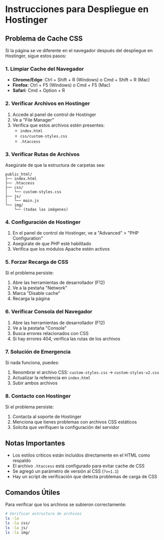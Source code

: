 # Instrucciones para Despliegue en Hostinger

## Problema de Cache CSS

Si la página se ve diferente en el navegador después del despliegue en Hostinger, sigue estos pasos:

### 1. Limpiar Cache del Navegador
- **Chrome/Edge**: Ctrl + Shift + R (Windows) o Cmd + Shift + R (Mac)
- **Firefox**: Ctrl + F5 (Windows) o Cmd + F5 (Mac)
- **Safari**: Cmd + Option + R

### 2. Verificar Archivos en Hostinger
1. Accede al panel de control de Hostinger
2. Ve a "File Manager"
3. Verifica que estos archivos estén presentes:
   - `index.html`
   - `css/custom-styles.css`
   - `.htaccess`

### 3. Verificar Rutas de Archivos
Asegúrate de que la estructura de carpetas sea:
```
public_html/
├── index.html
├── .htaccess
├── css/
│   └── custom-styles.css
├── js/
│   └── main.js
└── img/
    └── (todas las imágenes)
```

### 4. Configuración de Hostinger
1. En el panel de control de Hostinger, ve a "Advanced" > "PHP Configuration"
2. Asegúrate de que PHP esté habilitado
3. Verifica que los módulos Apache estén activos

### 5. Forzar Recarga de CSS
Si el problema persiste:
1. Abre las herramientas de desarrollador (F12)
2. Ve a la pestaña "Network"
3. Marca "Disable cache"
4. Recarga la página

### 6. Verificar Consola del Navegador
1. Abre las herramientas de desarrollador (F12)
2. Ve a la pestaña "Console"
3. Busca errores relacionados con CSS
4. Si hay errores 404, verifica las rutas de los archivos

### 7. Solución de Emergencia
Si nada funciona, puedes:
1. Renombrar el archivo CSS: `custom-styles.css` → `custom-styles-v2.css`
2. Actualizar la referencia en `index.html`
3. Subir ambos archivos

### 8. Contacto con Hostinger
Si el problema persiste:
1. Contacta al soporte de Hostinger
2. Menciona que tienes problemas con archivos CSS estáticos
3. Solicita que verifiquen la configuración del servidor

## Notas Importantes

- Los estilos críticos están incluidos directamente en el HTML como respaldo
- El archivo `.htaccess` está configurado para evitar cache de CSS
- Se agregó un parámetro de versión al CSS (`?v=1.1`)
- Hay un script de verificación que detecta problemas de carga de CSS

## Comandos Útiles

Para verificar que los archivos se subieron correctamente:
```bash
# Verificar estructura de archivos
ls -la
ls -la css/
ls -la js/
ls -la img/
``` 